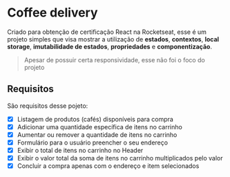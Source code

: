 # Coffee delivery

Criado para obtenção de certificação React na Rocketseat, esse é um projeto simples que visa mostrar a utilização de **estados**, **contextos**, **local storage**, **imutabilidade de estados**, **propriedades** e **componentização**.

> Apesar de possuir certa responsividade, esse não foi o foco do projeto

## Requisitos

São requisitos desse pojeto:

  - [x] Listagem de produtos (cafés) disponíveis para compra
  - [x] Adicionar uma quantidade específica de itens no carrinho
  - [x] Aumentar ou remover a quantidade de itens no carrinho
  - [x] Formulário para o usuário preencher o seu endereço
  - [x] Exibir o total de itens no carrinho no Header
  - [x] Exibir o valor total da soma de itens no carrinho multiplicados pelo valor
  - [x] Concluir a compra apenas com o endereço e item selecionados
